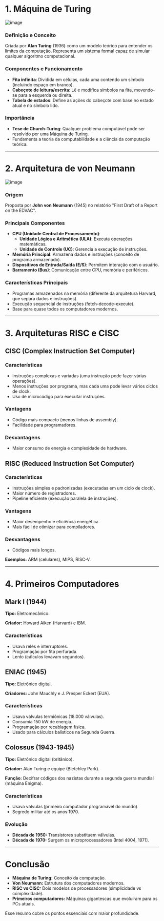 # 1. Máquina de Turing
![image](https://github.com/user-attachments/assets/ede232cb-3849-4f61-9e81-cc343c792bcb)

### Definição e Conceito
Criada por **Alan Turing** (1936) como um modelo teórico para entender os limites da computação. Representa um sistema formal capaz de simular qualquer algoritmo computacional.

### Componentes e Funcionamento
- **Fita infinita**: Dividida em células, cada uma contendo um símbolo (incluindo espaço em branco).
- **Cabeçote de leitura/escrita**: Lê e modifica símbolos na fita, movendo-se para a esquerda ou direita.
- **Tabela de estados**: Define as ações do cabeçote com base no estado atual e no símbolo lido.

### Importância
- **Tese de Church-Turing**: Qualquer problema computável pode ser resolvido por uma Máquina de Turing.
- Fundamenta a teoria da computabilidade e a ciência da computação teórica.

---

# 2. Arquitetura de von Neumann

![image](https://github.com/user-attachments/assets/501fc221-ceae-4c52-bc12-933bf994951c)

### Origem
Proposta por **John von Neumann** (1945) no relatório "First Draft of a Report on the EDVAC".

### Principais Componentes
- **CPU (Unidade Central de Processamento)**:
  - **Unidade Lógica e Aritmética (ULA)**: Executa operações matemáticas.
  - **Unidade de Controle (UC)**: Gerencia a execução de instruções.
- **Memória Principal**: Armazena dados e instruções (conceito de programa armazenado).
- **Dispositivos de Entrada/Saída (E/S)**: Permitem interação com o usuário.
- **Barramento (Bus)**: Comunicação entre CPU, memória e periféricos.

### Características Principais
- Programas armazenados na memória (diferente da arquitetura Harvard, que separa dados e instruções).
- Execução sequencial de instruções (fetch-decode-execute).
- Base para quase todos os computadores modernos.

---

# 3. Arquiteturas RISC e CISC

## CISC (Complex Instruction Set Computer)

### Características
- Instruções complexas e variadas (uma instrução pode fazer várias operações).
- Menos instruções por programa, mas cada uma pode levar vários ciclos de clock.
- Uso de microcódigo para executar instruções.

### Vantagens
- Código mais compacto (menos linhas de assembly).
- Facilidade para programadores.

### Desvantagens
- Maior consumo de energia e complexidade de hardware.

## RISC (Reduced Instruction Set Computer)

### Características
- Instruções simples e padronizadas (executadas em um ciclo de clock).
- Maior número de registradores.
- Pipeline eficiente (execução paralela de instruções).

### Vantagens
- Maior desempenho e eficiência energética.
- Mais fácil de otimizar para compiladores.

### Desvantagens
- Códigos mais longos.

**Exemplos:** ARM (celulares), MIPS, RISC-V.

---

# 4. Primeiros Computadores

## Mark I (1944)
**Tipo:** Eletromecânico.

**Criador:** Howard Aiken (Harvard) e IBM.

### Características
- Usava relés e interruptores.
- Programação por fita perfurada.
- Lento (cálculos levavam segundos).

## ENIAC (1945)
**Tipo:** Eletrônico digital.

**Criadores:** John Mauchly e J. Presper Eckert (EUA).

### Características
- Usava válvulas termiônicas (18.000 válvulas).
- Consumia 150 kW de energia.
- Programação por recablagem física.
- Usado para cálculos balísticos na Segunda Guerra.

## Colossus (1943-1945)
**Tipo:** Eletrônico digital (britânico).

**Criador:** Alan Turing e equipe (Bletchley Park).

**Função:** Decifrar códigos dos nazistas durante a segunda guerra mundial (máquina Enigma).

### Características
- Usava válvulas (primeiro computador programável do mundo).
- Segredo militar até os anos 1970.

### Evolução
- **Década de 1950:** Transistores substituem válvulas.
- **Década de 1970:** Surgem os microprocessadores (Intel 4004, 1971).

---

# Conclusão

- **Máquina de Turing:** Conceito da computação.
- **Von Neumann:** Estrutura dos computadores modernos.
- **RISC vs CISC:** Dois modelos de processadores (simplicidade vs complexidade).
- **Primeiros computadores:** Máquinas gigantescas que evoluíram para os PCs atuais.

Esse resumo cobre os pontos essenciais com maior profundidade.
